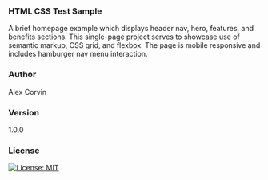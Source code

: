 ### HTML CSS Test Sample

A brief homepage example which displays header nav, hero, features, and benefits sections.
This single-page project serves to showcase use of semantic markup, CSS grid, and flexbox.
The page is mobile responsive and includes hamburger nav menu interaction.

### Author

Alex Corvin

### Version

1.0.0

### License

[![License: MIT](https://img.shields.io/badge/License-MIT-yellow.svg)](https://opensource.org/licenses/MIT)
